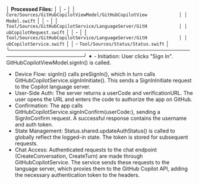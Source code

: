 │    **Processed Files:**                                              │
 │    -                                                                 │
 │    `Core/Sources/GitHubCopilotViewModel/GitHubCopilotView            │
 │    Model.swift`                                                      │
 │    -                                                                 │
 │    `Tool/Sources/GitHubCopilotService/LanguageServer/GitH            │
 │    ubCopilotRequest.swift`                                           │
 │    -                                                                 │
 │    `Tool/Sources/GitHubCopilotService/LanguageServer/GitH            │
 │    ubCopilotService.swift`                                           │
 │    - `Tool/Sources/Status/Status.swift`                              │
 ╰──────────────────────────────────────────────────────────────────────╯
✦  - Initiation: User clicks "Sign In". GitHubCopilotViewModel.signIn()
     is called.
   - Device Flow: signIn() calls preSignIn(), which in turn calls
     GitHubCopilotService.signInInitiate(). This sends a SignInInitiate
     request to the Copilot language server.
   - User-Side Auth: The server returns a userCode and verificationURL.
     The user opens the URL and enters the code to authorize the app on
     GitHub.
   - Confirmation: The app calls
     GitHubCopilotService.signInConfirm(userCode:), sending a
     SignInConfirm request. A successful response contains the username
     and auth token.
   - State Management: Status.shared.updateAuthStatus() is called to
     globally reflect the logged-in state. The token is stored for
     subsequent requests.
   - Chat Access: Authenticated requests to the chat endpoint
     (CreateConversation, CreateTurn) are made through
     GitHubCopilotService. The service sends these requests to the
     language server, which proxies them to the GitHub Copilot API,
     adding the necessary authentication token to the headers.

